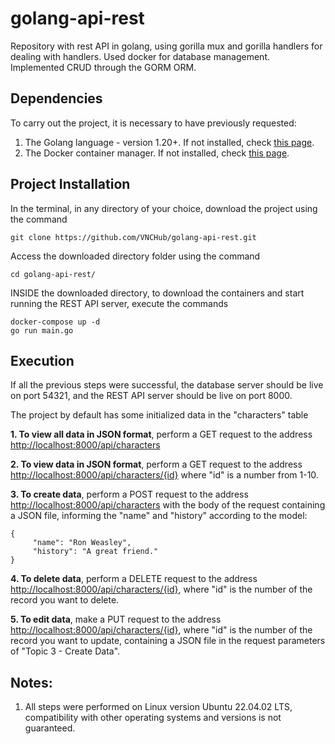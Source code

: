 # golang-api-rest
Repository with rest API in golang, using gorilla mux and gorilla handlers for dealing with handlers. Used docker for database management. Implemented CRUD through the GORM ORM.

## Dependencies

To carry out the project, it is necessary to have previously requested:
1. The Golang language - version 1.20+. If not installed, check [this page](https://go.dev/doc/install).
2. The Docker container manager. If not installed, check [this page](https://www.docker.com/products/docker-desktop/).

## Project Installation

In the terminal, in any directory of your choice, download the project using the command

```
git clone https://github.com/VNCHub/golang-api-rest.git

```

Access the downloaded directory folder using the command

```
cd golang-api-rest/

```

INSIDE the downloaded directory, to download the containers and start running the REST API server, execute the commands

```
docker-compose up -d
go run main.go

```
## Execution
If all the previous steps were successful, the database server should be live on port 54321, and the REST API server should be live on port 8000.

The project by default has some initialized data in the "characters" table

**1. To view all data in JSON format**, perform a GET request to the address <http://localhost:8000/api/characters>

**2. To view data in JSON format**, perform a GET request to the address <http://localhost:8000/api/characters/{id}> where "id" is a number from 1-10.

**3. To create data**, perform a POST request to the address <http://localhost:8000/api/characters> with the body of the request containing a JSON file, informing the "name" and "history" according to the model:

```
{
     "name": "Ron Weasley",
     "history": "A great friend."
}
```
**4. To delete data**, perform a DELETE request to the address <http://localhost:8000/api/characters/{id}>, where "id" is the number of the record you want to delete.

**5. To edit data**, make a PUT request to the address <http://localhost:8000/api/characters/{id}>, where "id" is the number of the record you want to update, containing a JSON file in the request parameters of "Topic 3 - Create Data".

## Notes:
1. All steps were performed on Linux version Ubuntu 22.04.02 LTS, compatibility with other operating systems and versions is not guaranteed.
